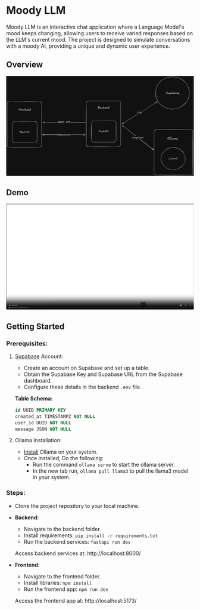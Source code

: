 # Moody LLM

Moody LLM is an interactive chat application where a Language Model's mood keeps changing, allowing users to receive varied responses based on the LLM's current mood. The project is designed to simulate conversations with a moody AI, providing a unique and dynamic user experience.

## Overview

![](./assets/overview.png)

## Demo

[![](./assets/thumbnail.png)](https://moody-llm.s3.ap-south-1.amazonaws.com/demo.mp4)

## Getting Started

### Prerequisites:

1. [Supabase](https://supabase.com/) Account:
    - Create an account on Supabase and set up a table.
    - Obtain the Supabase Key and Supabase URL from the Supabase dashboard.
    - Configure these details in the backend `.env` file.
    
    **Table Schema:**
    ```sql
    id UUID PRIMARY KEY
    created_at TIMESTAMPZ NOT NULL
    user_id UUID NOT NULL
    message JSON NOT NULL
    ```

2. Ollama Installation:
    - [Install](https://ollama.com/download) Ollama on your system.
    - Once installed, Do the following:
        * Run the command `ollama serve` to start the ollama server.
        * In the new tab run, `ollama pull llama3` to pull the llama3 model in your system.

### Steps:
- Clone the project repository to your local machine.
- **Backend:**
    - Navigate to the backend folder.
    - Install requirements: `pip install -r requirements.txt`
    - Run the backend services: `fastapi run dev`

    Access backend services at: http://localhost:8000/

- **Frontend:**
    - Navigate to the frontend folder.
    - Install libraries: `npm install`
    - Run the frontend app: `npm run dev`

    Access the frontend app at: http://localhost:5173/
